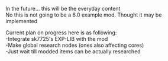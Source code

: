In the future... this will be the everyday content                                                                                         
No this is not going to be a 6.0 example mod. Thought it may be implemented

Current plan on progress here is as following:                                                                                                                                     
-Integrate sk7725's EXP-LIB with the mod                                                                                                                                           
-Make global research nodes (ones also affecting cores)                                                                                                                         
-Just wait till modded items can be actually researched                                                                                                                             
